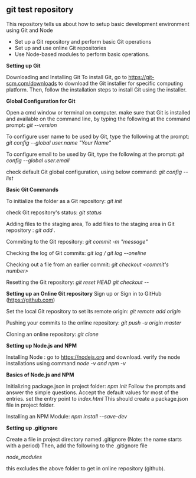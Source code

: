 ## git test repository 

This repository tells us about how to setup basic development environment using Git and Node 

- Set up a Git repository and perform basic Git operations
- Set up and use online Git repositories
- Use Node-based modules to perform basic operations.

**Setting up Git** 

Downloading and Installing Git
To install Git, go to https://git-scm.com/downloads to download the Git installer for specific computing platform. Then, follow the installation steps to install Git using the installer.

**Global Configuration for Git**

Open a cmd window or terminal on computer.
make sure that Git is installed and available on the command line, by typing the following at the command prompt:
*git --version*

To configure user name to be used by Git, type the following at the prompt:
*git config --global user.name "Your Name"*

To configure email to be used by Git, type the following at the prompt:
*git config --global user.email <your email address>*

check default Git global configuration, using below command:
*git config --list*

**Basic Git Commands**

To initialize the folder as a Git repository:  *git init*

check Git repository's status: *git status*

Adding files to the staging area, To add files to the staging area in Git repository : *git add .*

Commiting to the Git repository: *git commit -m "message"*

Checking the log of Git commits: *git log / git log --oneline*

Checking out a file from an earlier commit: *git checkout <commit's number> <file name>*

Resetting the Git repository: 
*git reset HEAD <file name>* 
*git checkout -- <file name>* 


**Setting up an Online Git repository** 
Sign up or Sign in to GitHub (https://github.com)

Set the local Git repository to set its remote origin: *git remote add origin <repository URL>*

Pushing your commits to the online repository: *git push -u origin master*

Cloning an online repository: *git clone <repository URL>*


**Setting up Node.js and NPM**

Installing Node : go to https://nodejs.org and download. 
verify the node installations using command *node -v and npm -v*

**Basics of Node.js and NPM**

Initializing package.json in project folder: *npm init* 
Follow the prompts and answer the simple questions. Accept the default values for most of the entries. 
set the entry point to *index.html* 
This should create a package.json file in project folder.

Installing an NPM Module: *npm install <package name> --save-dev*


**Setting up .gitignore** 

Create a file in project directory named .gitignore (Note: the name starts with a period) Then, add the following to the .gitignore file

*node_modules* 

this excludes the above folder to get in online repository (github). 
